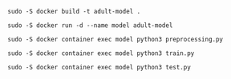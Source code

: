 
`sudo -S docker build -t adult-model .`

`sudo -S docker run -d --name model adult-model`

`sudo -S docker container exec model python3 preprocessing.py`

`sudo -S docker container exec model python3 train.py`

`sudo -S docker container exec model python3 test.py`
